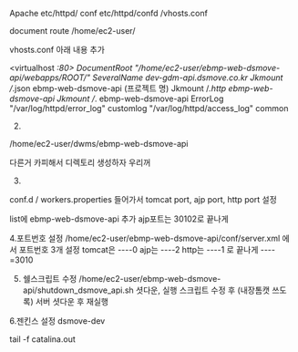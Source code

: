 Apache
etc/httpd/ conf 
etc/httpd/confd /vhosts.conf

document route
/home/ec2-user/



vhosts.conf 아래 내용 추가 

<virtualhost *:80>
DocumentRoot "/home/ec2-user/ebmp-web-dsmove-api/webapps/ROOT/"
SeveralName dev-gdm-api.dsmove.co.kr
Jkmount /*.json ebmp-web-dsmove-api (프로젝트 명)
Jkmount /*.http ebmp-web-dsmove-api
Jkmount /*. ebmp-web-dsmove-api
ErrorLog "/var/log/httpd/error_log"
customlog "/var/log/httpd/access_log" common
</virtuallhost>

2.
/home/ec2-user/dwms/ebmp-web-dsmove-api 

다른거 카피해서 디렉토리 생성하자 우리꺼

3.
conf.d / workers.properties 들어가서 
tomcat port, ajp port, http port 설정 

list에 ebmp-web-dsmove-api 추가 
ajp포트는 30102로 끝나게  

4.포트번호 설정 
/home/ec2-user/ebmp-web-dsmove-api/conf/server.xml 에서 포트번호 3개 설정 
tomcat은 ----0
ajp는 ----2
http는 ----1
로 끝나게  ----=3010

5. 쉘스크립트 수정 
/home/ec2-user/ebmp-web-dsmove-api/shutdown_dsmove_api.sh 
셧다운, 실행  스크립트 수정 후 (내장톰캣 쓰도록)
서버 셧다운 후 재실행

6.젠킨스 설정
dsmove-dev 

tail -f catalina.out
